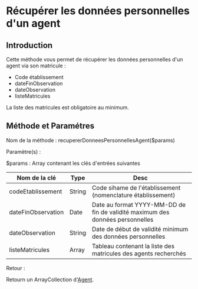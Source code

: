 # Récupérer les données personnelles d'un agent

## Introduction

Cette méthode vous permet de récupérer les données personnelles d'un agent via son matricule :

* Code établissement
* dateFinObservation
* dateObservation
* listeMatricules

La liste des matricules est obligatoire au minimum.

## Méthode et Paramétres

Nom de la méthode : recupererDonneesPersonnellesAgent($params)

Paramètre(s) :

$params : Array contenant les clés d'entrées suivantes

| Nom de la clé      |  Type    | Desc                                                            |
|--------------------|----------|-----------------------------------------------------------------|
| codeEtablissement  | String   | Code sihame de l'établissement (nomenclature établissement)     |
| dateFinObservation | Date     | Date au format YYYY-MM-DD de fin de validité maximum des données personnelles        |
| dateObservation    | String   | Date de début de validité minimum des données personnelles      |
| listeMatricules    | Array    | Tableau contenant la liste des matricules des agents recherchés |

Retour :

Retourn un ArrayCollection d'[Agent](../src/UnicaenSiham/Entity/Agent.php).

